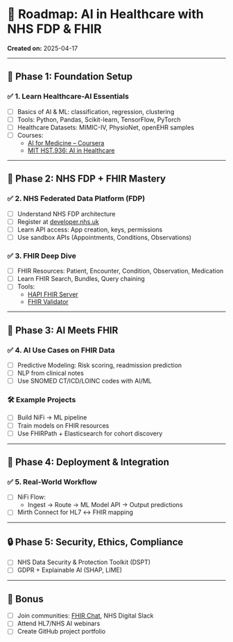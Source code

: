 # 🚀 Roadmap: AI in Healthcare with NHS FDP & FHIR

**Created on:** 2025-04-17

---

## 🧠 Phase 1: Foundation Setup

### ✅ 1. Learn Healthcare-AI Essentials
- [ ] Basics of AI & ML: classification, regression, clustering
- [ ] Tools: Python, Pandas, Scikit-learn, TensorFlow, PyTorch
- [ ] Healthcare Datasets: MIMIC-IV, PhysioNet, openEHR samples
- [ ] Courses:
  - [AI for Medicine – Coursera](https://www.coursera.org/specializations/ai-for-medicine)
  - [MIT HST.936: AI in Healthcare](https://ocw.mit.edu/courses/hst-936-global-health-informatics-to-improve-quality-of-care-spring-2010/)

---

## 🏥 Phase 2: NHS FDP + FHIR Mastery

### ✅ 2. NHS Federated Data Platform (FDP)
- [ ] Understand NHS FDP architecture
- [ ] Register at [developer.nhs.uk](https://developer.nhs.uk/)
- [ ] Learn API access: App creation, keys, permissions
- [ ] Use sandbox APIs (Appointments, Conditions, Observations)

### ✅ 3. FHIR Deep Dive
- [ ] FHIR Resources: Patient, Encounter, Condition, Observation, Medication
- [ ] Learn FHIR Search, Bundles, Query chaining
- [ ] Tools:
  - [HAPI FHIR Server](https://hapifhir.io/)
  - [FHIR Validator](https://confluence.hl7.org/display/FHIR/Using+the+FHIR+Validator)

---

## 🤖 Phase 3: AI Meets FHIR

### ✅ 4. AI Use Cases on FHIR Data
- [ ] Predictive Modeling: Risk scoring, readmission prediction
- [ ] NLP from clinical notes
- [ ] Use SNOMED CT/ICD/LOINC codes with AI/ML

### 🛠 Example Projects
- [ ] Build NiFi → ML pipeline
- [ ] Train models on FHIR resources
- [ ] Use FHIRPath + Elasticsearch for cohort discovery

---

## 🚀 Phase 4: Deployment & Integration

### ✅ 5. Real-World Workflow
- [ ] NiFi Flow:
  - Ingest → Route → ML Model API → Output predictions
- [ ] Mirth Connect for HL7 ↔ FHIR mapping

---

## 🔒 Phase 5: Security, Ethics, Compliance
- [ ] NHS Data Security & Protection Toolkit (DSPT)
- [ ] GDPR + Explainable AI (SHAP, LIME)

---

## 🌟 Bonus
- [ ] Join communities: [FHIR Chat](https://chat.fhir.org/), NHS Digital Slack
- [ ] Attend HL7/NHS AI webinars
- [ ] Create GitHub project portfolio
